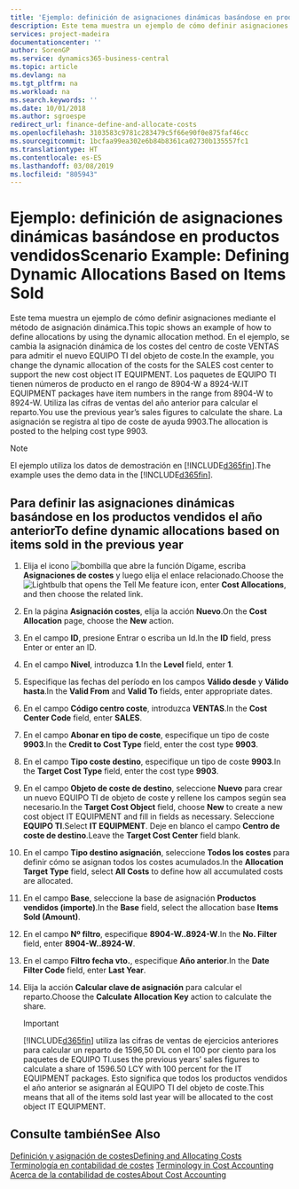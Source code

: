```yaml
---
title: 'Ejemplo: definición de asignaciones dinámicas basándose en productos vendidos | Documentos de Microsoft'
description: Este tema muestra un ejemplo de cómo definir asignaciones mediante el método de asignación dinámica.
services: project-madeira
documentationcenter: ''
author: SorenGP
ms.service: dynamics365-business-central
ms.topic: article
ms.devlang: na
ms.tgt_pltfrm: na
ms.workload: na
ms.search.keywords: ''
ms.date: 10/01/2018
ms.author: sgroespe
redirect_url: finance-define-and-allocate-costs
ms.openlocfilehash: 3103583c9781c283479c5f66e90f0e875faf46cc
ms.sourcegitcommit: 1bcfaa99ea302e6b84b8361ca02730b135557fc1
ms.translationtype: HT
ms.contentlocale: es-ES
ms.lasthandoff: 03/08/2019
ms.locfileid: "805943"
---
```

# <a name="scenario-example-defining-dynamic-allocations-based-on-items-sold"></a><span data-ttu-id="876fc-103">Ejemplo: definición de asignaciones dinámicas basándose en productos vendidos</span><span class="sxs-lookup"><span data-stu-id="876fc-103">Scenario Example: Defining Dynamic Allocations Based on Items Sold</span></span>
<span data-ttu-id="876fc-104">Este tema muestra un ejemplo de cómo definir asignaciones mediante el método de asignación dinámica.</span><span class="sxs-lookup"><span data-stu-id="876fc-104">This topic shows an example of how to define allocations by using the dynamic allocation method.</span></span> <span data-ttu-id="876fc-105">En el ejemplo, se cambia la asignación dinámica de los costes del centro de coste VENTAS para admitir el nuevo EQUIPO TI del objeto de coste.</span><span class="sxs-lookup"><span data-stu-id="876fc-105">In the example, you change the dynamic allocation of the costs for the SALES cost center to support the new cost object IT EQUIPMENT.</span></span> <span data-ttu-id="876fc-106">Los paquetes de EQUIPO TI tienen números de producto en el rango de 8904-W a 8924-W.</span><span class="sxs-lookup"><span data-stu-id="876fc-106">IT EQUIPMENT packages have item numbers in the range from 8904-W to 8924-W.</span></span> <span data-ttu-id="876fc-107">Utiliza las cifras de ventas del año anterior para calcular el reparto.</span><span class="sxs-lookup"><span data-stu-id="876fc-107">You use the previous year’s sales figures to calculate the share.</span></span> <span data-ttu-id="876fc-108">La asignación se registra al tipo de coste de ayuda 9903.</span><span class="sxs-lookup"><span data-stu-id="876fc-108">The allocation is posted to the helping cost type 9903.</span></span>  

> [!NOTE]  
>  <span data-ttu-id="876fc-109">El ejemplo utiliza los datos de demostración en [!INCLUDE[d365fin](includes/d365fin_md.md)].</span><span class="sxs-lookup"><span data-stu-id="876fc-109">The example uses the demo data in the [!INCLUDE[d365fin](includes/d365fin_md.md)].</span></span>  

## <a name="to-define-dynamic-allocations-based-on-items-sold-in-the-previous-year"></a><span data-ttu-id="876fc-110">Para definir las asignaciones dinámicas basándose en los productos vendidos el año anterior</span><span class="sxs-lookup"><span data-stu-id="876fc-110">To define dynamic allocations based on items sold in the previous year</span></span>  

1.  <span data-ttu-id="876fc-111">Elija el icono ![bombilla que abre la función Dígame](media/ui-search/search_small.png "Dígame que desea hacer"), escriba **Asignaciones de costes** y luego elija el enlace relacionado.</span><span class="sxs-lookup"><span data-stu-id="876fc-111">Choose the ![Lightbulb that opens the Tell Me feature](media/ui-search/search_small.png "Tell me what you want to do") icon, enter **Cost Allocations**, and then choose the related link.</span></span>  
2.  <span data-ttu-id="876fc-112">En la página **Asignación costes**, elija la acción **Nuevo**.</span><span class="sxs-lookup"><span data-stu-id="876fc-112">On the **Cost Allocation** page, choose the **New** action.</span></span>  
3.  <span data-ttu-id="876fc-113">En el campo **ID**, presione Entrar o escriba un Id.</span><span class="sxs-lookup"><span data-stu-id="876fc-113">In the **ID** field, press Enter or enter an ID.</span></span>  
4.  <span data-ttu-id="876fc-114">En el campo **Nivel**, introduzca **1**.</span><span class="sxs-lookup"><span data-stu-id="876fc-114">In the **Level** field, enter **1**.</span></span>  
5.  <span data-ttu-id="876fc-115">Especifique las fechas del período en los campos **Válido desde** y **Válido hasta**.</span><span class="sxs-lookup"><span data-stu-id="876fc-115">In the **Valid From** and **Valid To** fields, enter appropriate dates.</span></span>  
6.  <span data-ttu-id="876fc-116">En el campo **Código centro coste**, introduzca **VENTAS**.</span><span class="sxs-lookup"><span data-stu-id="876fc-116">In the **Cost Center Code** field, enter **SALES**.</span></span>  
7.  <span data-ttu-id="876fc-117">En el campo **Abonar en tipo de coste**, especifique un tipo de coste **9903**.</span><span class="sxs-lookup"><span data-stu-id="876fc-117">In the **Credit to Cost Type** field, enter the cost type **9903**.</span></span>  
8.  <span data-ttu-id="876fc-118">En el campo **Tipo coste destino**, especifique un tipo de coste **9903**.</span><span class="sxs-lookup"><span data-stu-id="876fc-118">In the **Target Cost Type** field, enter the cost type **9903**.</span></span>  
9. <span data-ttu-id="876fc-119">En el campo **Objeto de coste de destino**, seleccione **Nuevo** para crear un nuevo EQUIPO TI de objeto de coste y rellene los campos según sea necesario.</span><span class="sxs-lookup"><span data-stu-id="876fc-119">In the **Target Cost Object** field, choose **New** to create a new cost object IT EQUIPMENT and fill in fields as necessary.</span></span> <span data-ttu-id="876fc-120">Seleccione **EQUIPO TI**.</span><span class="sxs-lookup"><span data-stu-id="876fc-120">Select **IT EQUIPMENT**.</span></span> <span data-ttu-id="876fc-121">Deje en blanco el campo **Centro de coste de destino**.</span><span class="sxs-lookup"><span data-stu-id="876fc-121">Leave the **Target Cost Center** field blank.</span></span>  
10. <span data-ttu-id="876fc-122">En el campo **Tipo destino asignación**, seleccione **Todos los costes** para definir cómo se asignan todos los costes acumulados.</span><span class="sxs-lookup"><span data-stu-id="876fc-122">In the **Allocation Target Type** field, select **All Costs** to define how all accumulated costs are allocated.</span></span>  
11. <span data-ttu-id="876fc-123">En el campo **Base**, seleccione la base de asignación **Productos vendidos (importe)**.</span><span class="sxs-lookup"><span data-stu-id="876fc-123">In the **Base** field, select the allocation base **Items Sold (Amount)**.</span></span>  
12. <span data-ttu-id="876fc-124">En el campo **Nº filtro**, especifique **8904-W..8924-W**.</span><span class="sxs-lookup"><span data-stu-id="876fc-124">In the **No. Filter** field, enter **8904-W..8924-W**.</span></span>  
13. <span data-ttu-id="876fc-125">En el campo **Filtro fecha vto.**, especifique **Año anterior**.</span><span class="sxs-lookup"><span data-stu-id="876fc-125">In the **Date Filter Code** field, enter **Last Year**.</span></span>  
14. <span data-ttu-id="876fc-126">Elija la acción **Calcular clave de asignación** para calcular el reparto.</span><span class="sxs-lookup"><span data-stu-id="876fc-126">Choose the **Calculate Allocation Key** action to calculate the share.</span></span>  

    > [!IMPORTANT]  
    >  [!INCLUDE[d365fin](includes/d365fin_md.md)] <span data-ttu-id="876fc-127">utiliza las cifras de ventas de ejercicios anteriores para calcular un reparto de 1596,50 DL con el 100 por ciento para los paquetes de EQUIPO TI.</span><span class="sxs-lookup"><span data-stu-id="876fc-127">uses the previous years’ sales figures to calculate a share of 1596.50 LCY with 100 percent for the IT EQUIPMENT packages.</span></span> <span data-ttu-id="876fc-128">Esto significa que todos los productos vendidos el año anterior se asignarán al EQUIPO TI del objeto de coste.</span><span class="sxs-lookup"><span data-stu-id="876fc-128">This means that all of the items sold last year will be allocated to the cost object IT EQUIPMENT.</span></span>  

## <a name="see-also"></a><span data-ttu-id="876fc-129">Consulte también</span><span class="sxs-lookup"><span data-stu-id="876fc-129">See Also</span></span>  
[<span data-ttu-id="876fc-130">Definición y asignación de costes</span><span class="sxs-lookup"><span data-stu-id="876fc-130">Defining and Allocating Costs</span></span>](finance-define-and-allocate-costs.md)  
<span data-ttu-id="876fc-131">[Terminología en contabilidad de costes](finance-terminology-in-cost-accounting.md) </span><span class="sxs-lookup"><span data-stu-id="876fc-131">[Terminology in Cost Accounting](finance-terminology-in-cost-accounting.md) </span></span>  
[<span data-ttu-id="876fc-132">Acerca de la contabilidad de costes</span><span class="sxs-lookup"><span data-stu-id="876fc-132">About Cost Accounting</span></span>](finance-about-cost-accounting.md)
